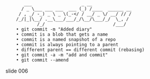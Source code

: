            ___                   _ __
          / _ \___ ___ ___  ___ (_) /____  ______ __
         / , _/ -_) _ \ _ \(_-</ / __/ _ \/ __/ // /
        /_/|_|\__/ .__\___/___/_/\__/\___/_/  \_, /
                /_/                          /___/
        • git commit -m "Added diary"
        • commit is a blob that gets a name
        • commit is a named snapshot of a repo
        • commit is always pointing to a parent
        • different parent == different commit (rebasing)
        • git commit -a -m "add and commit"
        • git commit --amend

















































































slide 006
